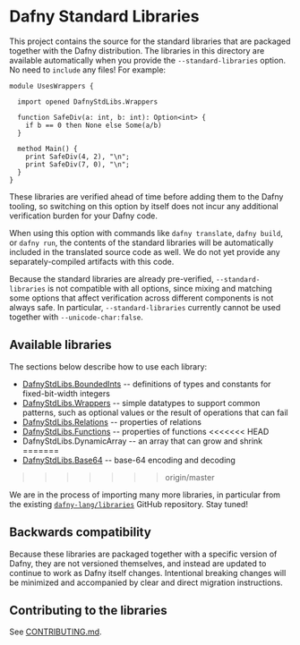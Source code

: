 # Dafny Standard Libraries

This project contains the source for the standard libraries
that are packaged together with the Dafny distribution.
The libraries in this directory are available automatically 
when you provide the `--standard-libraries` option.
No need to `include` any files! For example:

<!-- %check-verify -->
```dafny
module UsesWrappers {

  import opened DafnyStdLibs.Wrappers

  function SafeDiv(a: int, b: int): Option<int> {
    if b == 0 then None else Some(a/b)
  }

  method Main() {
    print SafeDiv(4, 2), "\n";
    print SafeDiv(7, 0), "\n";
  }
}
```

These libraries are verified ahead of time before adding them to the Dafny tooling,
so switching on this option by itself does not incur any additional verification burden for your Dafny code.

When using this option with commands like `dafny translate`, `dafny build`, or `dafny run`,
the contents of the standard libraries will be automatically included in the translated source code as well.
We do not yet provide any separately-compiled artifacts with this code.

Because the standard libraries are already pre-verified, `--standard-libraries` is not compatible with all options,
since mixing and matching some options that affect verification across different components is not always safe.
In particular, `--standard-libraries` currently cannot be used together with `--unicode-char:false`.

## Available libraries

The sections below describe how to use each library:

- [DafnyStdLibs.BoundedInts](src/DafnyStdLibs/BoundedInts) -- definitions of types and constants for fixed-bit-width integers
- [DafnyStdLibs.Wrappers](src/DafnyStdLibs/Wrappers) -- simple datatypes to support common patterns, such as optional values or the result of operations that can fail
- [DafnyStdLibs.Relations](src/DafnyStdLibs/Relations) -- properties of relations
- [DafnyStdLibs.Functions](src/DafnyStdLibs/Functions) -- properties of functions
<<<<<<< HEAD
- DafnyStdLibs.DynamicArray -- an array that can grow and shrink
=======
- [DafnyStdLibs.Base64](src/DafnyStdLibs/Base64) -- base-64 encoding and decoding
>>>>>>> origin/master

We are in the process of importing many more libraries,
in particular from the existing [`dafny-lang/libraries`](https://github.com/dafny-lang/libraries) GitHub repository.
Stay tuned!

## Backwards compatibility

Because these libraries are packaged together with a specific version of Dafny,
they are not versioned themselves, and instead are updated to continue to work as Dafny itself changes.
Intentional breaking changes will be minimized and accompanied by clear and direct migration instructions.

## Contributing to the libraries

See [CONTRIBUTING.md](CONTRIBUTING.md).
